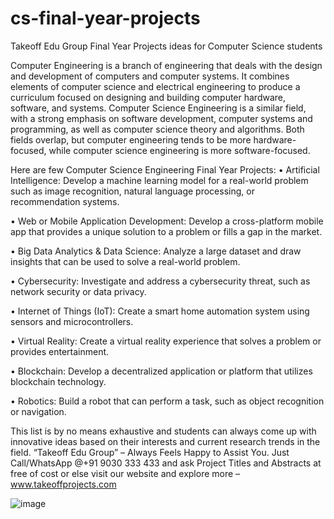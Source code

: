 # cs-final-year-projects
Takeoff Edu Group Final Year Projects ideas for Computer Science students

Computer Engineering is a branch of engineering that deals with the design and development of computers and computer systems. It combines elements of computer science and electrical engineering to produce a curriculum focused on designing and building computer hardware, software, and systems. Computer Science Engineering is a similar field, with a strong emphasis on software development, computer systems and programming, as well as computer science theory and algorithms. Both fields overlap, but computer engineering tends to be more hardware-focused, while computer science engineering is more software-focused.

Here are few Computer Science Engineering Final Year Projects:
•	Artificial Intelligence: Develop a machine learning model for a real-world problem such as image recognition, natural language processing, or recommendation systems.

•	Web or Mobile Application Development: Develop a cross-platform mobile app that provides a unique solution to a problem or fills a gap in the market.

•	Big Data Analytics & Data Science: Analyze a large dataset and draw insights that can be used to solve a real-world problem.

•	Cybersecurity: Investigate and address a cybersecurity threat, such as network security or data privacy.

•	Internet of Things (IoT): Create a smart home automation system using sensors and microcontrollers.

•	Virtual Reality: Create a virtual reality experience that solves a problem or provides entertainment.

•	Blockchain: Develop a decentralized application or platform that utilizes blockchain technology.

•	Robotics: Build a robot that can perform a task, such as object recognition or navigation.

This list is by no means exhaustive and students can always come up with innovative ideas based on their interests and current research trends in the field. “Takeoff Edu Group” – Always Feels Happy to Assist You. Just Call/WhatsApp @+91 9030 333 433 and ask Project Titles and Abstracts at free of cost or else visit our website and explore more – www.takeoffprojects.com

![image](https://user-images.githubusercontent.com/122364815/217494179-a4442743-52d0-4172-a22a-a8e3c3406ff0.png)
